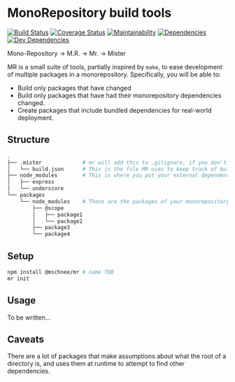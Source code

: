 MonoRepository build tools
==========================
[![Build Status](https://travis-ci.org/mschnee/mister.svg?branch=master)](https://travis-ci.org/mschnee/mister)
[![Coverage Status](https://coveralls.io/repos/github/mschnee/mister/badge.svg)](https://coveralls.io/github/mschnee/mister)
[![Maintainability](https://api.codeclimate.com/v1/badges/17d688f89336cb34595a/maintainability)](https://codeclimate.com/github/mschnee/mister/maintainability)
[![Dependencies](https://david-dm.org/mschnee/mister.svg)](https://david-dm.org/mschnee/mister)
[![Dev Dependencies](https://david-dm.org/mschnee/mister.svg?type=dev)](https://david-dm.org/mschnee/mister?type=dev)

Mono-Repository -> M.R. -> Mr. -> Mister

MR is a small suite of tools, partially inspired by `make`, to ease development of multiple packages in a monorepository.
Specifically, you will be able to:
- Build only packages that have changed
- Build only packages that have had their monorepository dependencies changed.
- Create packages that include bundled dependencies for real-world deployment.


## Structure
```sh
.
├── .mister             # mr will add this to .gitignore, if you don't do it yourself.
│   └── build.json      # This is the file MR uses to keep track of build timestamps and dependencies.
├── node_modules        # This is where you put your external dependencies.
│   ├── express
│   └── underscore
└── packages
    └── node_modules    # These are the packages of your monorepository.
        ├── @scope
        │   ├── package1
        │   └── package2
        ├── package3
        └── package4

```

## Setup
```sh
npm install @mschnee/mr # name TDB
mr init
```
## Usage
To be written...

## Caveats
There are a lot of packages that make assumptions about what the root of a directory is, and uses them at runtime to attempt to find other dependencies.